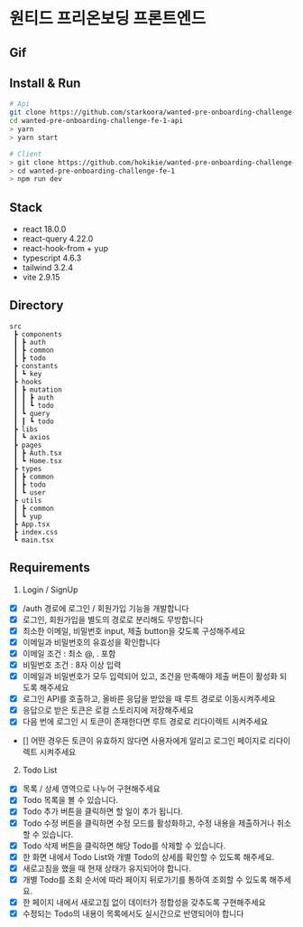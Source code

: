 # 원티드 프리온보딩 프론트엔드

## Gif

## Install & Run
```bash
# Api  
git clone https://github.com/starkoora/wanted-pre-onboarding-challenge-fe-1-api.git
cd wanted-pre-onboarding-challenge-fe-1-api
> yarn
> yarn start 
```
```bash
# Client
> git clone https://github.com/hokikie/wanted-pre-onboarding-challenge-fe-1.git
> cd wanted-pre-onboarding-challenge-fe-1
> npm run dev
```

## Stack
- react 18.0.0
- react-query 4.22.0
- react-hook-from + yup
- typescript 4.6.3
- tailwind 3.2.4
- vite 2.9.15

## Directory
```
src
 ┣ components
 ┃ ┣ auth
 ┃ ┣ common
 ┃ ┣ todo
 ┣ constants
 ┃ ┗ key
 ┣ hooks
 ┃ ┣ mutation
 ┃ ┃ ┣ auth
 ┃ ┃ ┗ todo
 ┃ ┗ query
 ┃ ┃ ┗ todo
 ┣ libs
 ┃ ┗ axios
 ┣ pages
 ┃ ┣ Auth.tsx
 ┃ ┗ Home.tsx
 ┣ types
 ┃ ┣ common
 ┃ ┣ todo
 ┃ ┗ user
 ┣ utils
 ┃ ┣ common
 ┃ ┗ yup
 ┣ App.tsx
 ┣ index.css
 ┗ main.tsx
 ```
## Requirements

1. Login / SignUp
- [x] /auth 경로에 로그인 / 회원가입 기능을 개발합니다
- [x] 로그인, 회원가입을 별도의 경로로 분리해도 무방합니다
- [x] 최소한 이메일, 비밀번호 input, 제출 button을 갖도록 구성해주세요
- [x] 이메일과 비밀번호의 유효성을 확인합니다
- [x] 이메일 조건 : 최소 @, . 포함
- [x] 비밀번호 조건 : 8자 이상 입력
- [x] 이메일과 비밀번호가 모두 입력되어 있고, 조건을 만족해야 제출 버튼이 활성화 되도록 해주세요
- [x] 로그인 API를 호출하고, 올바른 응답을 받았을 때 루트 경로로 이동시켜주세요
- [x] 응답으로 받은 토큰은 로컬 스토리지에 저장해주세요
- [x] 다음 번에 로그인 시 토큰이 존재한다면 루트 경로로 리다이렉트 시켜주세요
- [] 어떤 경우든 토큰이 유효하지 않다면 사용자에게 알리고 로그인 페이지로 리다이렉트 시켜주세요
2. Todo List
- [x] 목록 / 상세 영역으로 나누어 구현해주세요
- [x] Todo 목록을 볼 수 있습니다.
- [x] Todo 추가 버튼을 클릭하면 할 일이 추가 됩니다.
- [x] Todo 수정 버튼을 클릭하면 수정 모드를 활성화하고, 수정 내용을 제출하거나 취소할 수 있습니다.
- [x] Todo 삭제 버튼을 클릭하면 해당 Todo를 삭제할 수 있습니다.
- [x] 한 화면 내에서 Todo List와 개별 Todo의 상세를 확인할 수 있도록 해주세요.
- [x] 새로고침을 했을 때 현재 상태가 유지되어야 합니다.
- [x] 개별 Todo를 조회 순서에 따라 페이지 뒤로가기를 통하여 조회할 수 있도록 해주세요.
- [x] 한 페이지 내에서 새로고침 없이 데이터가 정합성을 갖추도록 구현해주세요
- [x] 수정되는 Todo의 내용이 목록에서도 실시간으로 반영되어야 합니다
